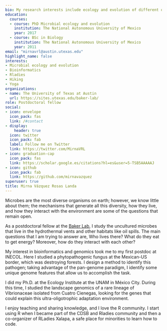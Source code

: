 ```yaml
---
bio: My research interests include ecology and evolution of different organisms mostly microbes.
education:
  courses:
  - course: PhD Microbial ecology and evolution
    institution: The National Autonomous University of Mexico
    year: 2017
  - course: BSc in Biology
    institution: The National Autonomous University of Mexico
    year: 2011
email: "mirnavrl@austin.utexas.edu"
highlight_name: false
interests:
- Microbial ecology and evolution
- Bioinformatics
- Rladies
- Hiking
- Yoga
organizations:
- name: The University of Texas at Austin
  url: https://sites.utexas.edu/baker-lab/
role: Postdoctoral fellow
social:
- icon: envelope
  icon_pack: fas
  link: /#contact
- display:
    header: true
  icon: twitter
  icon_pack: fab
  label: Follow me on Twitter
  link: https://twitter.com/MirnaVRL
- icon: graduation-cap
  icon_pack: fas
  link: https://scholar.google.es/citations?hl=es&user=5-TSB5AAAAAJ
- icon: github
  icon_pack: fab
  link: https://github.com/mirnavazquez
superuser: true
title: Mirna Vázquez Rosas Landa
---
```


Microbes are the most diverse organisms on earth; however, we know little about them; the mechanisms that generate all this diversity,  how they live, and how they interact with the environment are some of the questions that remain open.

As a postdoctoral fellow at the [Baker Lab](https://sites.utexas.edu/baker-lab/),  I study the uncultured microbes that live in the hydrothermal vents and other habitats like oil spills.  The main questions that I am trying to answer are, Who lives there? What do they eat to get energy? Moreover, how do they interact with each other? 

My interest in bioinformatics and genomics took me to my first postdoc at INECOL.  Here I studied a phytopathogenic fungus at the Mexican-US border, which was destroying forests. I design a method to identify this pathogen; taking advantage of the pan-genome paradigm, I identify some unique genome features that allow us to accomplish the task. 

I did my Ph.D. at the Ecology Institute at the UNAM in México City. During this time, I studied the landscape genomics of a rare lineage of Vibrionaceae isolated from Cuatro Cienegas, looking for the genes that could explain this ultra-oligotrophic adaptation environment.

I enjoy teaching and sharing knowledge, and I love the R community. I start using R when I became part of the CDSB and Rladies community and then a co-organizer of RLadies Xalapa, a safe place for minorities to learn how to code.
